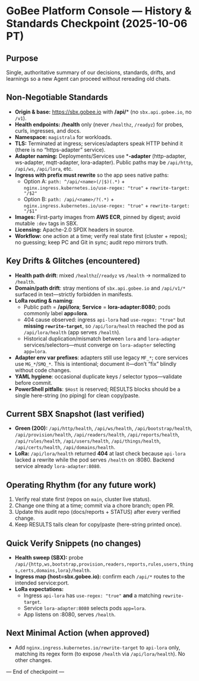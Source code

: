 # GoBee Platform Console — History & Standards Checkpoint (2025-10-06 PT)

## Purpose
Single, authoritative summary of our decisions, standards, drifts, and learnings so a new Agent can proceed without rereading old chats.

## Non-Negotiable Standards
- **Origin & base:** https://sbx.gobee.io with **/api/*** (no `sbx.api.gobee.io`, no `/v1`).
- **Health endpoints:** **/health** only (never `/healthz`, `/readyz`) for probes, curls, ingresses, and docs.
- **Namespace:** `magistrala` for workloads.
- **TLS:** Terminated at ingress; services/adapters speak HTTP behind it (there is no “https-adapter” service).
- **Adapter naming:** Deployments/Services use ***-adapter** (http-adapter, ws-adapter, mqtt-adapter, lora-adapter). Public paths may be `/api/http`, `/api/ws`, `/api/lora`, etc.
- **Ingress with prefix must rewrite** so the app sees native paths:
  - Option A: `path: ^/api/<name>(/|$)(.*)` + `nginx.ingress.kubernetes.io/use-regex: "true"` + `rewrite-target: "/$2"`
  - Option B: `path: /api/<name>/?(.*)` + `nginx.ingress.kubernetes.io/use-regex: "true"` + `rewrite-target: "/$1"`
- **Images:** First-party images from **AWS ECR**, pinned by digest; avoid mutable `:dev` tags in SBX.
- **Licensing:** Apache-2.0 SPDX headers in source.
- **Workflow:** one action at a time; verify real state first (cluster + repos); no guessing; keep PC and Git in sync; audit repo mirrors truth.

## Key Drifts & Glitches (encountered)
- **Health path drift**: mixed `/healthz`/`/readyz` vs `/health` → normalized to `/health`.
- **Domain/path drift**: stray mentions of `sbx.api.gobee.io` and `/api/v1/*` surfaced in text—strictly forbidden in manifests.
- **LoRa routing & naming**:
  - Public path = **/api/lora**; **Service** = **lora-adapter:8080**; pods commonly label **app=lora**.
  - 404 cause observed: ingress `api-lora` had `use-regex: "true"` but **missing `rewrite-target`**, so `/api/lora/health` reached the pod as `/api/lora/health` (app serves `/health`).
  - Historical duplication/mismatch between `lora` and `lora-adapter` services/selectors—must converge on `lora-adapter` selecting `app=lora`.
- **Adapter env var prefixes**: adapters still use legacy `MF_*`; core services use `MG_*`/`SMQ_*`. This is intentional; document it—don’t “fix” blindly without code changes.
- **YAML hygiene**: occasional duplicate keys / selector typos—validate before commit.
- **PowerShell pitfalls**: `$Host` is reserved; RESULTS blocks should be a single here-string (no piping) for clean copy/paste.

## Current SBX Snapshot (last verified)
- **Green (200):** `/api/http/health`, `/api/ws/health`, `/api/bootstrap/health`, `/api/provision/health`, `/api/readers/health`, `/api/reports/health`, `/api/rules/health`, `/api/users/health`, `/api/things/health`, `/api/certs/health`, `/api/domains/health`.
- **LoRa:** `/api/lora/health` returned **404** at last check because `api-lora` lacked a rewrite while the pod serves `/health` on :8080. Backend service already `lora-adapter:8080`.

## Operating Rhythm (for any future work)
1) Verify real state first (repos on `main`, cluster live status).  
2) Change one thing at a time; commit via a chore branch; open PR.  
3) Update this audit repo (docs/reports + STATUS) after every verified change.  
4) Keep RESULTS tails clean for copy/paste (here-string printed once).

## Quick Verify Snippets (no changes)
- **Health sweep (SBX):** probe `/api/{http,ws,bootstrap,provision,readers,reports,rules,users,things,certs,domains,lora}/health`.
- **Ingress map (host=sbx.gobee.io):** confirm each `/api/*` routes to the intended service:port.
- **LoRa expectations:**
  - Ingress `api-lora` has `use-regex: "true"` **and** a matching `rewrite-target`.
  - Service `lora-adapter:8080` selects pods `app=lora`.
  - App listens on :8080, serves `/health`.

## Next Minimal Action (when approved)
- Add `nginx.ingress.kubernetes.io/rewrite-target` to `api-lora` only, matching its regex form (to expose `/health` via `/api/lora/health`). No other changes.

— End of checkpoint —
